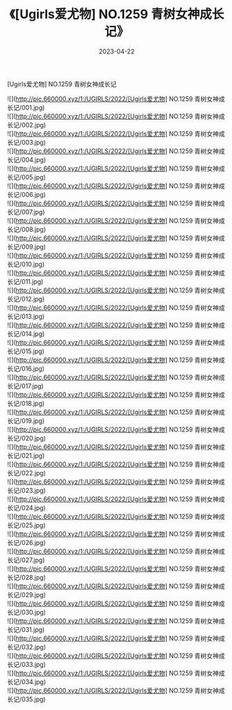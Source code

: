 ﻿---
layout: post
title:  《[Ugirls爱尤物] NO.1259 青树女神成长记》
date:   2023-04-22
img: http://pic.660000.xyz/1:/UGIRLS/2022/[Ugirls爱尤物] NO.1259 青树女神成长记/000.jpg
categories: [美女, 清纯, 唯美]
---

[Ugirls爱尤物] NO.1259 青树女神成长记

 ![](http://pic.660000.xyz/1:/UGIRLS/2022/[Ugirls爱尤物] NO.1259 青树女神成长记/001.jpg) <br>![](http://pic.660000.xyz/1:/UGIRLS/2022/[Ugirls爱尤物] NO.1259 青树女神成长记/002.jpg) <br>![](http://pic.660000.xyz/1:/UGIRLS/2022/[Ugirls爱尤物] NO.1259 青树女神成长记/003.jpg) <br>![](http://pic.660000.xyz/1:/UGIRLS/2022/[Ugirls爱尤物] NO.1259 青树女神成长记/004.jpg) <br>![](http://pic.660000.xyz/1:/UGIRLS/2022/[Ugirls爱尤物] NO.1259 青树女神成长记/005.jpg) <br>![](http://pic.660000.xyz/1:/UGIRLS/2022/[Ugirls爱尤物] NO.1259 青树女神成长记/006.jpg) <br>![](http://pic.660000.xyz/1:/UGIRLS/2022/[Ugirls爱尤物] NO.1259 青树女神成长记/007.jpg) <br>![](http://pic.660000.xyz/1:/UGIRLS/2022/[Ugirls爱尤物] NO.1259 青树女神成长记/008.jpg) <br>![](http://pic.660000.xyz/1:/UGIRLS/2022/[Ugirls爱尤物] NO.1259 青树女神成长记/009.jpg) <br>![](http://pic.660000.xyz/1:/UGIRLS/2022/[Ugirls爱尤物] NO.1259 青树女神成长记/010.jpg) <br>![](http://pic.660000.xyz/1:/UGIRLS/2022/[Ugirls爱尤物] NO.1259 青树女神成长记/011.jpg) <br>![](http://pic.660000.xyz/1:/UGIRLS/2022/[Ugirls爱尤物] NO.1259 青树女神成长记/012.jpg) <br>![](http://pic.660000.xyz/1:/UGIRLS/2022/[Ugirls爱尤物] NO.1259 青树女神成长记/013.jpg) <br>![](http://pic.660000.xyz/1:/UGIRLS/2022/[Ugirls爱尤物] NO.1259 青树女神成长记/014.jpg) <br>![](http://pic.660000.xyz/1:/UGIRLS/2022/[Ugirls爱尤物] NO.1259 青树女神成长记/015.jpg) <br>![](http://pic.660000.xyz/1:/UGIRLS/2022/[Ugirls爱尤物] NO.1259 青树女神成长记/016.jpg) <br>![](http://pic.660000.xyz/1:/UGIRLS/2022/[Ugirls爱尤物] NO.1259 青树女神成长记/017.jpg) <br>![](http://pic.660000.xyz/1:/UGIRLS/2022/[Ugirls爱尤物] NO.1259 青树女神成长记/018.jpg) <br>![](http://pic.660000.xyz/1:/UGIRLS/2022/[Ugirls爱尤物] NO.1259 青树女神成长记/019.jpg) <br>![](http://pic.660000.xyz/1:/UGIRLS/2022/[Ugirls爱尤物] NO.1259 青树女神成长记/020.jpg) <br>![](http://pic.660000.xyz/1:/UGIRLS/2022/[Ugirls爱尤物] NO.1259 青树女神成长记/021.jpg) <br>![](http://pic.660000.xyz/1:/UGIRLS/2022/[Ugirls爱尤物] NO.1259 青树女神成长记/022.jpg) <br>![](http://pic.660000.xyz/1:/UGIRLS/2022/[Ugirls爱尤物] NO.1259 青树女神成长记/023.jpg) <br>![](http://pic.660000.xyz/1:/UGIRLS/2022/[Ugirls爱尤物] NO.1259 青树女神成长记/024.jpg) <br>![](http://pic.660000.xyz/1:/UGIRLS/2022/[Ugirls爱尤物] NO.1259 青树女神成长记/025.jpg) <br>![](http://pic.660000.xyz/1:/UGIRLS/2022/[Ugirls爱尤物] NO.1259 青树女神成长记/026.jpg) <br>![](http://pic.660000.xyz/1:/UGIRLS/2022/[Ugirls爱尤物] NO.1259 青树女神成长记/027.jpg) <br>![](http://pic.660000.xyz/1:/UGIRLS/2022/[Ugirls爱尤物] NO.1259 青树女神成长记/028.jpg) <br>![](http://pic.660000.xyz/1:/UGIRLS/2022/[Ugirls爱尤物] NO.1259 青树女神成长记/029.jpg) <br>![](http://pic.660000.xyz/1:/UGIRLS/2022/[Ugirls爱尤物] NO.1259 青树女神成长记/030.jpg) <br>![](http://pic.660000.xyz/1:/UGIRLS/2022/[Ugirls爱尤物] NO.1259 青树女神成长记/031.jpg) <br>![](http://pic.660000.xyz/1:/UGIRLS/2022/[Ugirls爱尤物] NO.1259 青树女神成长记/032.jpg) <br>![](http://pic.660000.xyz/1:/UGIRLS/2022/[Ugirls爱尤物] NO.1259 青树女神成长记/033.jpg) <br>![](http://pic.660000.xyz/1:/UGIRLS/2022/[Ugirls爱尤物] NO.1259 青树女神成长记/034.jpg) <br>![](http://pic.660000.xyz/1:/UGIRLS/2022/[Ugirls爱尤物] NO.1259 青树女神成长记/035.jpg) <br>